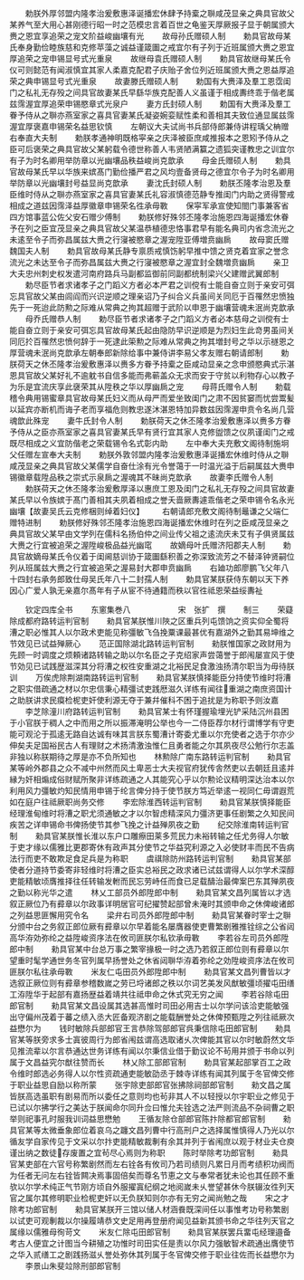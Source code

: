 <!-- { "loadSidebar": true } -->
　　勅朕外厚邻盟内隆孝治爰敷惠泽诞播宏休肆予持槖之聨咸茂显亲之典具官故父某养气至大用心甚刚德行昭一时之范模忠言着百世之龟鉴天厚厥报子显于朝属颁大赉之恩宜享追荣之宠文阶益峻幽壤有光
　　故母孙氏赠硕人制
　　勅具官故母某氏奉身勤俭睦族慈和克修苹藻之诚益谨箴圗之戒宜尔有子列于近班属颁大赉之恩宜厚追荣之宠申锡显号式光重泉
　　故继母袁氏赠硕人制
　　勅具官故继母某氏令仪可则懿范有闻淑慎宜其家人柔嘉克配君子庆贻子舍位列近班属颁大赉之恩益厚追荣之典申锡显号式光重泉
　　故妻滕氏赠硕人制
　　勅国有大赉泽及羣工恩霑闺门之私礼无存殁之间具官故妻某氏早繇华族克配善人义虽谨于相成夀终乖于偕老属兹霈渥宜厚追荣申锡愍章式光泉户
　　妻方氏封硕人制
　　勅国有大赉泽及羣工眷予侍从之聨亦燕室家之喜具官妻某氏凝姿婉娈赋性柔和善相其夫致位通显属兹霈渥宜厚褒嘉申锡荣名益思钦慎
　　左朝议大夫试尚书兵部侍郎兼侍讲程瑀父柟赠右奉直大夫制
　　勅朕孝通神明既格寜亲之庆泽被臣庶咸推报本之恩矧予侍从之臣可后褒荣之典具官故父某躬载令德世称善人韦贤陋满籯之遗狐突谨教忠之训宜尔有子为时名卿用举防章以光幽壤品秩益峻尚克歆承
　　母金氏赠硕人制
　　勅具官故母某氏早以华族来嫔髙门勤俭播严君之风均壹备贤母之德宜尔令子为时名卿用举防章以光幽壤封号益显尚克歆承
　　妻沈氏封硕人制
　　勅朕丕隆孝治恩及羣臣维时侍从之聨亦燕室家之喜具官妻某氏礼容淑慎德范静专推闺门内助之贤得警戒相成之道兹因霈泽益厚徽章申锡荣名徃承毋斁
　　保寜军承宣使知閤门事兼客省四方馆事蓝公佐父安石赠少傅制
　　勅朕修好殊邻丕隆孝治施恩四海诞播宏休眷予在列之臣宜茂显亲之典具官故父某温恭植德忠恪事君早有能名典司内省念流光之未逺至令子而弥昌属兹大赉之行寖被愍章之渥宠陞亚傅増贲幽扄
　　故母窦氏赠魏国夫人制
　　勅具官故母某氏静专禀质戒慎饬躬早推中馈之贤克着宜家之誉念流光之未达至令子而弥昌属兹大赉之行寖被愍章之渥宜封全魏増贲幽扄
　　亲卫大夫忠州刺史权发遣河南府路兵马副都监御前同副都统制梁兴父建赠武翼郎制
　　勅尽臣节者求诸孝子之门蹈义方者必本严君之训傥有士能自奋立则于亲安可弭忘具官故父某由闾阎而兴识逆顺之理亲诏乃子纠合义兵虽间关同厄于百罹然忠愤独先于一死迨此防勲之际难从常典之拘其超赠于武阶以申恩于幽壤营魂未泯尚克歆承
　　母乔氏赠恭人制
　　勅尽臣节者求诸孝子之门蹈义方者必本慈母之训傥有士能自奋立则于亲安可弭忘具官故母某氏起由隐防早识逆顺是为烈妇生此竒男虽间关同厄扵百罹然忠愤何辞于一死逮此筞勲之际难从常典之拘其増封号之华以示禭恩之厚营魂未泯尚克歆承左朝奉郎新除给事中兼侍讲李易父孝友赠右朝请郎制
　　勅朕荷天之休丕隆孝治爰敷惠泽以赉多方眷予持槖之臣咸动显亲之念申颁愍典式示湛恩具官故父某好礼不逾躭书自信多能而弗蕲盖众无求而安于守贫以利物存心以教子为乐是宜流庆享此襃荣其从陞秩之华以厚幽扄之宠
　　母蒋氏赠令人制
　　勅载稽令典用锡蜜章具官故母某氏妇义而从母严而爱坐致闺门之肃不因贫窭而忧尝鬻髪以延宾亦断机而诲子老而享福危则教忠遂沐湛恩特加异数兹因霈渥申贲令名尚几营魂歆此殊宠
　　妻牛氏封令人制
　　勅朕荷天之休丕隆孝治爰敷惠泽以赉多方眷予侍从之臣亦燕室家之喜具官妻某氏早有贤行宜其家人克修盥馈之仪夙谨闺门之戒既尽相成之义宜防偕老之荣载锡令名式彰内助
　　左中奉大夫充敷文阁待制施坰父任赠左宣奉大夫制
　　勅朕外敦邻盟内隆孝治爰敷惠泽诞播宏休维时侍从之聨咸茂显亲之典具官故父某儒学自奋仕涂有光令誉蔼于一时温光溢于后嗣属兹大赉申锡徽章载陞品秩之崇式示泉扄之渥魂其不昧尚克歆承
　　故妻李氏赠令人制
　　勅朕荷天之休丕隆孝治爰敷厚泽以惠庶工恩及闺门之私礼无存殁之间具官故妻某氏早以令族嫔于髙门善相其夫夙着相成之誉夭啬厥夀遽乖偕老之荣申锡令名永光幽壤【故妻吴氏云克修梱则绰着妇仪】
　　右朝请郎充敷文阁待制鼂谦之父端仁赠特进制
　　勅朕修好殊邻丕隆孝治施恩四海诞播宏休维时在列之臣咸茂显亲之典具官故父某早由文学列在儒科名扬伯仲之间业传父祖之逺流庆未艾有子俱贤属兹大赉之行宜被追荣之渥陞峻极品益光幽窀
　　故嫡母叶氏赠济阳郡夫人制
　　勅具官故嫡母某氏令仪着于闺阃慈训协于箴圗繇积善之弥深致流芳之不替泽钟贤嗣位列从班属兹大赉之行宜被追荣之渥易封大郡申贲幽扄
　　右廸功郎廖鹏飞父年八十四封右承务郎致仕母吴氏年八十二封孺人制
　　勅具官某朕获侍东朝以天下养因心广爱人孰无亲嘉尔髙年有子从宦不待通籍而秩以官徃祗恩荣益绥夀祉



　　钦定四库全书
　　东窻集巻八　　　　　　宋　张扩　撰
　　制三
　　荣薿除成都府路转运判官制
　　勑具官某朕惟川陜之区重兵列屯馈饷之资实仰全蜀将漕之职必惟其人以尔政术吏能见称彊敏飞刍挽粟课最甚优有嘉湖外之勤其易坤维之节效见已试益殚厥心
　　范正国除湖北路转运判官制
　　勑朕惟国家之政财用为先顾一时调度之烦頼诸路转输之助以尔名臣之子克绍家声尝蔼誉于郎闱屡宣风于使节効见已试践歴滋深其分将漕之权徃安重湖之北裕民足食激浊扬清尔职当为毋待朕训
　　万俟虎除荆湖南路转运判官制
　　勑具官某朕慎择能臣分持使节维时将漕之职实借疏通之材以尔忠信秉心精彊试吏践厯滋久详练有闻往重湖之南庶资国计之助朕讲求民瘼检柅吏奸使利源无夺于兼幷催科不困于追扰是为称职予则汝嘉
　　李芝除潼川府路转运判官制
　　勑具官某士有怀瑾握瑜埋光铲采陆沉州县困于小官朕于稠人之中而用之所以振滞淹明公举也今一二侍臣荐尔材行谓博学有守吏能可观沦于孤逺无路自达诚有味其言朕东蜀漕计寄委尤重以尔充使者之选于尔亦少伸矣夫足国裕民古人有理财之术扬清激浊惟仁且勇者能之尔其夙夜尽公勉行尔志盖非独以称朕期待之厚是亦不负所知也
　　林勲除广南东路转运判官制
　　勑具官某等岭外郡县之众不减中州然而风土卑恶士大夫视官府犹传舎然吏以去朝廷且逺并縁为奸相煽成俗财赋所聚非详练疏通之人其能究心乎以尔勲论议精明深达治本以尔利用风力彊敏灼知民情用申锡于纶言俾分持于使节朕方笃近举逺一视同仁毋谓遐荒如在庭户往祗厥职尚务交修
　　李宏除淮西转运判官制
　　勑具官某朕慎择能臣经理淮甸维时将漕之职尤须通敏之才以尔智虑精深风力彊济更事任剧繁之久知民间疾苦之详申锡命书俾扬使节其参飞挽之计益殚夙夜之勤
　　纪交除淮南转运判官制
　　勑具官某朕惟长淮以东户口雕瘵田莱多荒民力未裕转输之任尤务得人尔敏于吏才缘以儒雅比更郡寄休有政声其分使节之华益究利源之入必使财丰而民不告病法行而吏不敢欺足食足兵是为称职
　　虞祺除防州路转运判官制
　　勑具官某部使者分道持节委寄非轻维时将漕之臣实总裕民之政求诸已试兹谓得人以尔学术深醇吏能精敏顷膺推择往任转输发軵而民忘劳峙任而食已足载醻治最俾案巴东其殚夙夜之勤以称光华之遣
　　林乂工部员外郎陞郎中制
　　勑具官某文昌列属皆以才选叙正厥位乃有彛章以尔政事详明居官可纪擢赞起部曾未淹时其颁申命之休俾峻诸郎之列益思匪懈用究令名
　　梁弁右司员外郎陞郎中制
　　勑具官某眷时宰士之聨分颁中台之务叙正郎位厥有彛章以尔早着能名屡膺器使吏曹繁剧雅推铨综之公省闼高华洊効弥纶之益陞峻资序法在攸司匪朕尔私钦承毋斁
　　李若谷左司员外郎陞郎中制
　　勑具官某中台总万事之繁宰掾极一时之选乃若叙正郎位则有彛章以尔望重时髦学通世务冬官列属早扬誉处之休省闼聨华洊着弥纶之効陞峻资序法在攸司匪朕尔私往承毋斁
　　米友仁屯田员外郎陞郎中制
　　勑具官某文昌列曹皆以才选叙正厥位则有彛章参稽数嵗之劳已埒诸郎之秩以尔词艺美发风猷敏彊顷擢屯田缮工洊陞华于起部有嘉扬歴益着靖共往祗申命之休式究无穷之闻
　　李若谷除屯田郎官制
　　勑具官某文昌设属其选甚高惟时司田必用吉士以尔学问该洽吏能敏强出守偏州茂着于蕃之绩入丞大匠备观济剧之能载酬誉处之休俾预甄陞之列往祗厥次益懋尔为
　　钱时敏除兵部郎官王言恭除驾部郎官呉秉信除屯田郎官制
　　勑具官某等朕旁求多士寘彼周行为郎省闱兹谓高选取诸乆次俾能其官以尔时敏蔚然文华见推流辈以尔言恭通达世务详练有闻以尔秉信业借于勤议论不茍用并颁于书命以列属于文昌益究尔猷往赞而长
　　林乂除工部郎官制
　　勅具官某起部掌百工之政令维时郎选必务得人以尔性资疏通吏能敏劭丞于棘寺详练有闻其列属于冬官俾交修于职业益思自励以称所蒙
　　张宇除吏部郎官张拂除祠部郎官制
　　勑文昌之属皆朕高选虽职有剧易而所以委任之意则均也茍非其人不以轻授以尔宇职业之修见于已试以尔拂学行之美达于朕闻命尔同升佥曰惟允夫铨选之法严则流品不杂祠曹之职举则祀事孔时服我训词益思懋勉
　　王循友除仓部郎官陈抃除都官郎官制
　　勑具官某等太微垂象郎位着哀乌之躔文昌列曹中行高刑户之选择属惟慎得人乃光以尔循友学自家传见于文采以尔抃吏能精敏裁剸有余其并列于省闱庶以观于材业夫仓庾谨出纳之数徒存废置之宜茍尽心焉则为称职
　　陈时举除考功郎官制
　　勑具官某吏部在六官号称繁剧然而左右铨各有攸司乃若司绩则凡累日月而考绩积功阀而为任者无问左右铨皆闗决焉事固倍矣而尊名节恵之文与奉常者犹未论也其任顾不重欤以尔学术纯正气节刚方顷自外服擢寘纪纲之地阅嵗未乆誉望甚休今朕辍汝徃列天官之属尔其修明职业检柅吏奸以无负朕知则尔亦有无穷之闻尚勉之哉
　　宋之才除考功郎官制
　　勑具官某朕开三馆以储人材涵飬既深间任以事惟考功号称繁剧以试吏可观剸裁以尔操履靖恭文史足用再登册府闻见益新其颁书命之华往列天官之属缘以儒雅母徇苛文
　　米友仁除屯田郎官制
　　勑具官某朕罢兵畱屯经理邉备考古人便宜之计图当今耕殖之功惟时司田实任是责以尔风力强敏智术疏通出膺使节之华入贰缮工之剧践扬滋乆誉处弥休其列属于冬官俾交修于职业往佐而长益懋尔为
　　李景山朱斐竝除刑部郎官制
